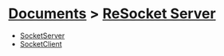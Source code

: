 # [Documents](https://github.com/Tidominer/ReSocket/new/main/Documents/Documents.md) > [ReSocket Server](https://github.com/Tidominer/ReSocket/new/main/Documents/ReSocket/ReSocket.md)

<ul>
  <li> <a href="https://github.com/Tidominer/ReSocket/new/main/Documents/ReSocket/SocketServer.md">SocketServer</a> </li>
  <li> <a href="https://github.com/Tidominer/ReSocket/new/main/Documents/ReSocket/SocketClient.md">SocketClient</a> </li>
</ul>

